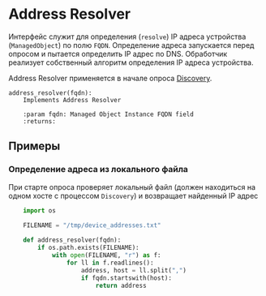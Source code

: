 # Address Resolver


Интерфейс служит для определения (`resolve`) IP адреса устройства (`ManagedObject`) по полю `FQDN`.
Определение адреса запускается перед опросом и пытается определить IP адрес по DNS. Обработчик реализует собственный алгоритм определения IP адреса устройства.

Address Resolver применяется в начале опроса [Discovery](../../admin/reference/discovery/box/index.md).

 
    address_resolver(fqdn):
        Implements Address Resolver
    
        :param fqdn: Managed Object Instance FQDN field 
        :returns: 

## Примеры

### Определение адреса из локального файла 

При старте опроса проверяет локальный файл (должен находиться на одном хосте с процессом `Discovery`) и возвращает найденный IP адрес

```python
    import os

    FILENAME = "/tmp/device_addresses.txt"
    
    def address_resolver(fqdn):
        if os.path.exists(FILENAME):
            with open(FILENAME, "r") as f:
                for ll in f.readlines():
                    address, host = ll.split(",")
                    if fqdn.startswith(host):
                        return address

```
